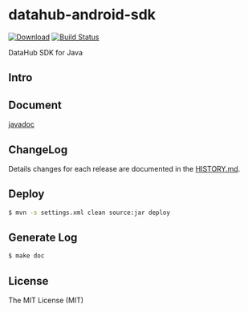 # datahub-android-sdk

 [ ![Download](https://api.bintray.com/packages/xudafeng/maven/datahub-android-sdk/images/download.svg)](https://bintray.com/xudafeng/maven/datahub-android-sdk/_latestVersion)
 [![Build Status](https://travis-ci.org/macacajs/datahub-android-sdk.svg)](https://travis-ci.org/macacajs/datahub-android-sdk)

DataHub SDK for Java

## Intro

## Document

[javadoc](//macacajs.github.io/datahub-android-sdk/)

## ChangeLog

Details changes for each release are documented in the [HISTORY.md](HISTORY.md).

## Deploy

```bash
$ mvn -s settings.xml clean source:jar deploy
```

## Generate Log

```bash
$ make doc
```

## License

The MIT License (MIT)
